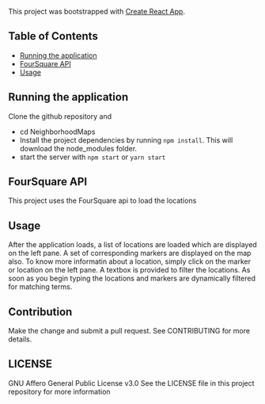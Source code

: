 This project was bootstrapped with [Create React App](https://github.com/facebookincubator/create-react-app).


## Table of Contents

- [Running the application](#running-the-application)
- [FourSquare API](#foursquare-api)
- [Usage](#usage)

## Running the application

Clone the github repository and 
* cd NeighborhoodMaps
* Install the project dependencies by running `npm install`. This will download the node_modules folder.
* start the server with `npm start` or `yarn start`

## FourSquare API

This project uses the FourSquare api to load the locations

## Usage

After the application loads, a list of locations are loaded which are displayed on the left pane. A set of corresponding markers are displayed on the map also. To know more informatin about a location, simply click on the marker or location on the left pane. A textbox is provided to filter the locations. As soon as you begin typing the locations and markers are dynamically filtered for matching terms. 

## Contribution
Make the change and submit a pull request. See CONTRIBUTING for more details.

## LICENSE
GNU Affero General Public License v3.0
See the LICENSE file in this project repository for more information